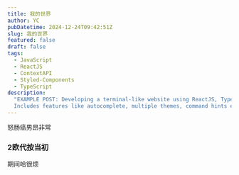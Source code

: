 ```yaml
---
title: 我的世界
author: YC
pubDatetime: 2024-12-24T09:42:51Z
slug: 我的世界
featured: false
draft: false
tags:
  - JavaScript
  - ReactJS
  - ContextAPI
  - Styled-Components
  - TypeScript
description:
  "EXAMPLE POST: Developing a terminal-like website using ReactJS, TypeScript and Styled-Components.
  Includes features like autocomplete, multiple themes, command hints etc."
---
```


怒肠癌男昂非常
### 2欧代按当初
期间哈很烦